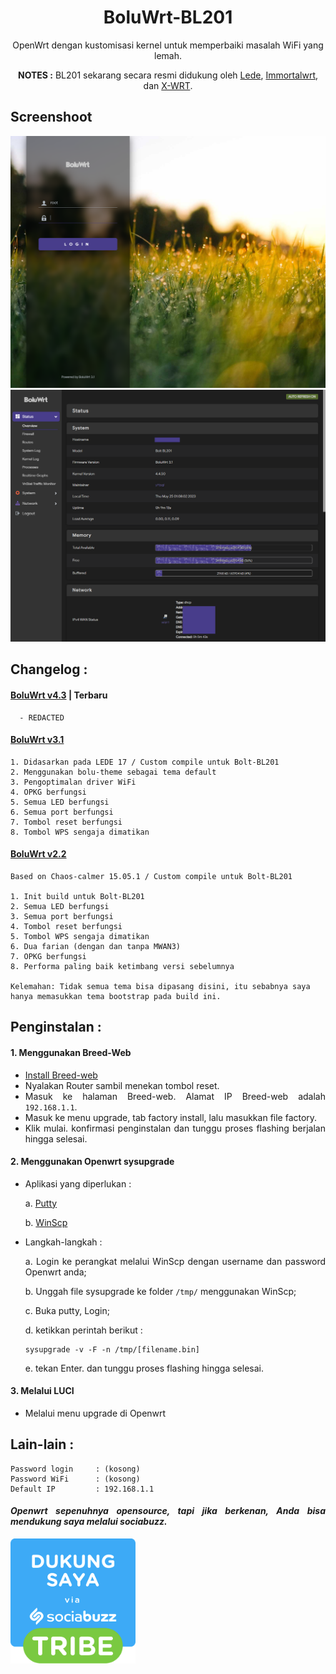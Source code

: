 <div align="center">

# BoluWrt-BL201

OpenWrt dengan kustomisasi kernel untuk memperbaiki masalah WiFi yang lemah.

**NOTES :** BL201 sekarang secara resmi didukung oleh [Lede](https://github.com/coolsnowwolf/lede), [Immortalwrt](https://github.com/immortalwrt/immortalwrt), dan [X-WRT](https://github.com/x-wrt/x-wrt).

</div>
<div align="left">
  
  
## Screenshoot

![login-page](Screenshoot/login.png)
![overview](Screenshoot/overview.png)

## Changelog :

  #### [BoluWrt v4.3](https://github.com/yHpgi/openwrt-bl201-boluwrt/releases/tag/v4.3) | Terbaru
  
  ```
    - REDACTED
  ```
  
  #### [BoluWrt v3.1](https://github.com/yHpgi/openwrt-bl201-boluwrt/releases/tag/3.1)

    1. Didasarkan pada LEDE 17 / Custom compile untuk Bolt-BL201
    2. Menggunakan bolu-theme sebagai tema default
    3. Pengoptimalan driver WiFi
    4. OPKG berfungsi
    5. Semua LED berfungsi
    6. Semua port berfungsi
    7. Tombol reset berfungsi
    8. Tombol WPS sengaja dimatikan

  #### [BoluWrt v2.2](https://github.com/yHpgi/openwrt-bl201-boluwrt/releases/tag/BOLUWRT-CC)

    Based on Chaos-calmer 15.05.1 / Custom compile untuk Bolt-BL201
    
    1. Init build untuk Bolt-BL201
    2. Semua LED berfungsi
    3. Semua port berfungsi
    4. Tombol reset berfungsi
    5. Tombol WPS sengaja dimatikan
    6. Dua farian (dengan dan tanpa MWAN3)
    7. OPKG berfungsi
    8. Performa paling baik ketimbang versi sebelumnya

    Kelemahan: Tidak semua tema bisa dipasang disini, itu sebabnya saya hanya memasukkan tema bootstrap pada build ini.
      
<div align="justify">
  
  
## Penginstalan :

  #### 1. Menggunakan Breed-Web

  - [Install Breed-web](https://github.com/yHpgi/openwrt-bl201-boluwrt/blob/main/INSTALL-BREED.md)
  - Nyalakan Router sambil menekan tombol reset.
  - Masuk ke halaman Breed-web. Alamat IP Breed-web adalah `192.168.1.1`.
  - Masuk ke menu upgrade, tab factory install, lalu masukkan file factory.
  - Klik mulai. konfirmasi penginstalan dan tunggu proses flashing berjalan hingga selesai.

#### 2. Menggunakan Openwrt sysupgrade
  
  - Aplikasi yang diperlukan :
  
    a. [Putty](https://www.putty.org/)
  
    b. [WinScp](https://winscp.net/eng/download.php)
    
  - Langkah-langkah :
  
    a. Login ke perangkat melalui WinScp dengan username dan password Openwrt anda;
  
    b. Unggah file sysupgrade ke folder `/tmp/` menggunakan WinScp;
  
    c. Buka putty, Login;
  
    d. ketikkan perintah berikut :
  
      ```
      sysupgrade -v -F -n /tmp/[filename.bin]
      ```
  
    e. tekan Enter. dan tunggu proses flashing hingga selesai.
  
#### 3. Melalui LUCI
  
  - Melalui menu upgrade di Openwrt

## Lain-lain :

  ```
  Password login     : (kosong)
  Password WiFi      : (kosong)
  Default IP         : 192.168.1.1
  ```

#### *Openwrt sepenuhnya opensource, tapi jika berkenan, Anda bisa mendukung saya melalui sociabuzz.*


<a href="https://sociabuzz.com/yhpgi/tribe"><img style="width: 200px" src="Dump/DukungSaya.png" alt="sociabuzz"/></a>
